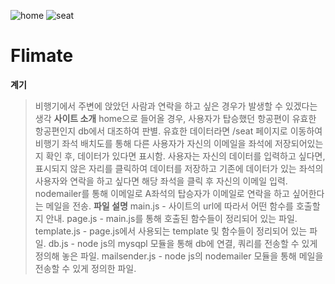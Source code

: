 ![home](https://user-images.githubusercontent.com/91775452/156975006-ff697790-e0cc-42bd-9071-36b2fd102f02.PNG)
![seat](https://user-images.githubusercontent.com/91775452/156975094-74833ff5-cf93-42cf-aec7-b00d6a4d5df5.PNG)

# Flimate
**계기** 
> 비행기에서 주변에 앉았던 사람과 연락을 하고 싶은 경우가 발생할 수 있겠다는 생각
**사이트 소개** 
> home으로 들어올 경우, 사용자가 탑승했던 항공편이 유효한 항공편인지 db에서 대조하여 판별.
> 유효한 데이터라면 /seat 페이지로 이동하여 비행기 좌석 배치도를 통해 다른 사용자가 자신의 이메일을 좌석에 저장되어있는지 확인 후, 데이터가 있다면 표시함.
> 사용자는 자신의 데이터를 입력하고 싶다면, 표시되지 않은 자리를 클릭하여 데이터를 저장하고 기존에 데이터가 있는 좌석의 사용자와 연락을 하고 싶다면 해당 
> 좌석을 클릭 후 자신의 이메일 입력. 
> nodemailer를  통해 이메일로 A좌석의  탑승자가 이메일로 연락을 하고 싶어한다는 메일을 전송.
**파일 설명**
> main.js - 사이트의 url에 따라서 어떤 함수를 호출할 지 안내.
> page.js - main.js를 통해 호출된 함수들이 정리되어 있는 파일.
> template.js - page.js에서 사용되는 template 및 함수들이 정리되어 있는 파일.
> db.js - node js의 mysqpl 모듈을 통해 db에 연결, 쿼리를 전송할 수 있게 정의해 놓은 파일.
> mailsender.js - node js의 nodemailer 모듈을 통해 메일을 전송할 수 있게 정의한 파일.
